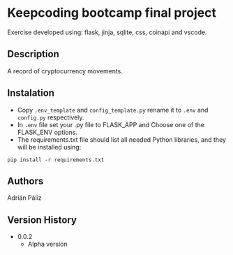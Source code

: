 # Keepcoding bootcamp final project

Exercise developed using: flask, jinja, sqlite, css, coinapi and vscode.

## Description

A record of cryptocurrency movements. 

## Instalation
- Copy `.env_template` and `config_template.py` rename it to `.env` and `config.py` respectively.
- In `.env` file set your .py file to FLASK_APP and Choose one of the FLASK_ENV options.
- The requirements.txt file should list all needed Python libraries, and they will be installed using: 
```
pip install -r requirements.txt
```

## Authors

Adrián Páliz

## Version History

* 0.0.2
    * Alpha version